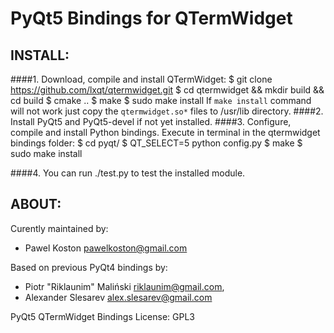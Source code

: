 PyQt5 Bindings for QTermWidget
==============================


INSTALL: 
------------
	
####1. Download, compile and install QTermWidget:
	$ git clone https://github.com/lxqt/qtermwidget.git
	$ cd qtermwidget && mkdir build && cd build
	$ cmake ..
	$ make
	$ sudo make install
If `make install` command will not work just copy the `qtermwidget.so*` files to /usr/lib directory.
####2. Install PyQt5 and PyQt5-devel if not yet installed.
####3. Configure, compile and install Python bindings. Execute in terminal in the qtermwidget bindings folder:
	$ cd pyqt/
	$ QT_SELECT=5 python config.py
	$ make
	$ sudo make install

####4. You can run ./test.py to test the installed module.


ABOUT:
---------
Curently maintained by:
- Pawel Koston <pawelkoston@gmail.com>

Based on previous PyQt4 bindings  by:
- Piotr "Riklaunim" Maliński <riklaunim@gmail.com>,
- Alexander Slesarev <alex.slesarev@gmail.com>

PyQt5 QTermWidget Bindings 
License: GPL3

